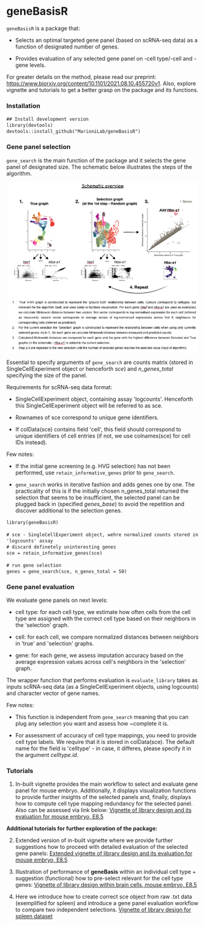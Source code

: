 # geneBasisR

`geneBasisR` is a package that:

- Selects an optimal targeted gene panel (based on scRNA-seq data) as a function of designated number of genes. 

- Provides evaluation of any selected gene panel on -cell type/-cell and -gene levels. 

For greater details on the method, please read our preprint: https://www.biorxiv.org/content/10.1101/2021.08.10.455720v1. Also, explore vignette and tutorials to get a better grasp on the package and its functions.

### Installation

```
## Install development version
library(devtools)
devtools::install_github("MarioniLab/geneBasisR") 
```


### Gene panel selection

`gene_search` is the main function of the package and it selects the gene panel of designated size. The schematic below illustrates the steps of the algorithm.

<p align="center">
  <img src="geneBasis_cartoon.png" width="500">
</p>

Essential to specify arguments of `gene_search` are counts matrix (stored in SingleCellExperiment object or henceforth *sce*) and *n_genes_total* specifying the size of the panel. 

Requirements for scRNA-seq data format:

- SingleCellExperiment object, containing assay 'logcounts'. Henceforth this SingleCellExperiment object will be referred to as sce.

- Rownames of sce correspond to unique gene identifiers.

- If colData(sce) contains field 'cell', this field should correspond to unique identifiers of cell entries (if not, we use colnames(sce) for cell IDs instead).

Few notes:

- If the initial gene screening (e.g. HVG selection) has not been performed, use `retain_informative_genes` prior to `gene_search`.

- `gene_search` works in iterative fashion and adds genes one by one. The practicality of this is if the initially chosen n_genes_total returned the selection that seems to be insufficient, the selected panel can be plugged back in (specified *genes_base*) to avoid the repetition and discover additional to the selection genes.


```
library(geneBasisR)

# sce - SingleCellExperiment object, wehre normalized counts stored in 'logcounts' assay
# discard definetely uninteresting genes
sce = retain_informative_genes(sce)

# run gene selection
genes = gene_search(sce, n_genes_total = 50)

```

### Gene panel evaluation

We evaluate gene panels on next levels:

- cell type: for each cell type, we estimate how often cells from the cell type are assigned with the correct cell type based on their neighbors in the 'selection' graph.

- cell: for each cell, we compare normalized distances between neighbors in 'true' and 'selection' graphs. 

- gene: for each gene, we assess imputation accuracy based on the average expression values across cell's neighbors in the 'selection' graph.

The wrapper function that performs evaluation is `evaluate_library` takes as inputs scRNA-seq data (as a SingleCellExperiment objects, using logcounts) and character vector of gene names.

Few notes:

- This function is independent from `gene_search` meaning that you can plug any selection you want and assess how ~complete it is.

- For assessment of accuracy of cell type mappings, you need to provide cell type labels. We require that it is stored in colData(sce). The default name for the field is 'celltype' - in case, it differes, please specify it in the argument *celltype.id*.


### Tutorials

1. In-built vignette provides the main workflow to select and evaluate gene panel for mouse embryo. Additionally, it displays visualization functions to provide further insights of the selected panels and, finally, displays how to compute cell type mapping redundancy for the selected panel. Also can be assessed via link below:
[Vignette of library design and its evaluation for mouse embryo, E8.5](https://rawcdn.githack.com/MarioniLab/geneBasis_tutorials/b692ca1939937535204ee55a34ecc6ab3f9b2e41/geneBasis_mouseEmbryo.html)


**Additional tutorials for further exploration of the package:**

2. Extended version of in-built vignette where we provide further suggestions how to proceed with detailed evaluation of the selected gene panels: [Extended vignette of library design and its evaluation for mouse embryo, E8.5](https://rawcdn.githack.com/MarioniLab/geneBasis_tutorials/eb746577190c2326e311a1289eb8f779dd4f9e9f/geneBasis_mouseEmbryo_extended.html)

3. Illustration of performance of **geneBasis** within an individual cell type + suggestion (functional) how to pre-select relevant for the cell type genes:
[Vignette of library design within brain cells, mouse embryo, E8.5](https://rawcdn.githack.com/MarioniLab/geneBasis_tutorials/eb746577190c2326e311a1289eb8f779dd4f9e9f/geneBasis_mouseEmbryo_within_celltype.html)

4. Here we introduce how to create correct sce object from raw .txt data (exemplified for spleen) and introduce a gene panel evaluation workflow to compare two independent selections. [Vignette of library design for spleen dataset](https://rawcdn.githack.com/MarioniLab/geneBasis_tutorials/055b5e181c5cbe99f7aa0c3f655c38cd06ac942e/geneBasis_spleen.html)


